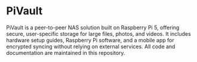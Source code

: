 # PiVault
PiVault is a peer-to-peer NAS solution built on Raspberry Pi 5, offering secure, user-specific storage for large files, photos, and videos. It includes hardware setup guides, Raspberry Pi software, and a mobile app for encrypted syncing without relying on external services. All code and documentation are maintained in this repository.
